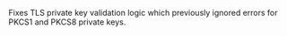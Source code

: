 Fixes TLS private key validation logic which previously ignored errors for PKCS1 and PKCS8 private keys.
